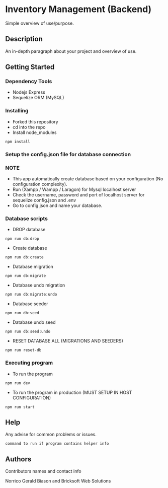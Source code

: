 # Inventory Management (Backend)

Simple overview of use/purpose.

## Description

An in-depth paragraph about your project and overview of use.

## Getting Started

### Dependency Tools

* Nodejs Express
* Sequelize ORM (MySQL)

### Installing

* Forked this repository
* cd into the repo
* Install node_modules
```
npm install
```

### Setup the config.json file for database connection

### NOTE
* This app automatically create database based on your configuration (No configuration complexity). 
* Run (Xampp / Wampp / Laragon) for Mysql localhost server
* Check the username, password and port of localhost server for sequelize config.json and .env
* Go to config.json and name your database.


### Database scripts
* DROP database 
```
npm run db:drop
```
* Create database 
```
npm run db:create
```
* Database migration
```
npm run db:migrate
```
* Database undo migration
```
npm run db:migrate:undo
```
* Database seeder
```
npm run db:seed
```
* Database undo seed
```
npm run db:seed:undo
```
* RESET DATABASE ALL (MIGRATIONS AND SEEDERS)
```
npm run reset-db
```

### Executing program
* To run the program
```
npm run dev
```
* To run the program in production (MUST SETUP IN HOST CONFIGURATION)
```
npm run start
```

## Help

Any advise for common problems or issues.
```
command to run if program contains helper info
```

## Authors

Contributors names and contact info

Norrico Gerald Biason and Bricksoft Web Solutions

